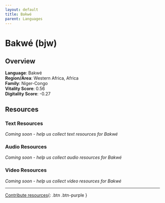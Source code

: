 ```yaml
---
layout: default
title: Bakwé
parent: Languages
---
```


# Bakwé (bjw)

## Overview

**Language**: Bakwé  
**Region/Area**: Western Africa, Africa  
**Family**: Niger-Congo  
**Vitality Score**: 0.56  
**Digitality Score**: -0.27  

## Resources

### Text Resources
*Coming soon - help us collect text resources for Bakwé*

### Audio Resources
*Coming soon - help us collect audio resources for Bakwé*

### Video Resources
*Coming soon - help us collect video resources for Bakwé*

---

[Contribute resources](https://fairtrain.github.io/){: .btn .btn-purple }
